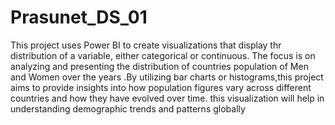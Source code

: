 # Prasunet_DS_01
This project uses Power BI to create visualizations that display thr distribution of a variable, either categorical or continuous. The focus is on analyzing and presenting the distribution of countries population of Men and Women over the years .By utilizing bar charts or histograms,this project aims to provide insights into how population figures vary across different countries and how they have evolved over time. this visualization will help in understanding demographic trends and patterns globally
